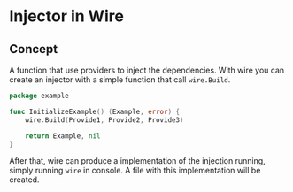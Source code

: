 # Injector in Wire

## Concept

A function that use providers to inject the dependencies. With wire you can create an injector with a simple function that call `wire.Build`.

```go
package example

func InitializeExample() (Example, error) {
    wire.Build(Provide1, Provide2, Provide3)

    return Example, nil
}
```

After that, wire can produce a implementation of the injection running, simply running `wire` in console. A file with this implementation will be created.
